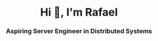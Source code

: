 <h1 align="center">Hi 👋, I'm Rafael</h1>
<h3 align="center">Aspiring Server Engineer in Distributed Systems</h3>
